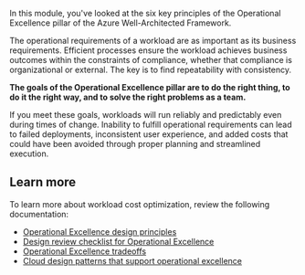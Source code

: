 In this module, you've looked at the six key principles of the Operational Excellence pillar of the Azure Well-Architected Framework.

The operational requirements of a workload are as important as its business requirements. Efficient processes ensure the workload achieves business outcomes within the constraints of compliance, whether that compliance is organizational or external. The key is to find repeatability with consistency.

**The goals of the Operational Excellence pillar are to do the right thing, to do it the right way, and to solve the right problems as a team.**

If you meet these goals, workloads will run reliably and predictably even during times of change. Inability to fulfill operational requirements can lead to failed deployments, inconsistent user experience, and added costs that could have been avoided through proper planning and streamlined execution.

## Learn more

To learn more about workload cost optimization, review the following documentation:

- [Operational Excellence design principles](/azure/well-architected/operational-excellence/principles)
- [Design review checklist for Operational Excellence](/azure/well-architected/operational-excellence/checklist)
- [Operational Excellence tradeoffs](/azure/well-architected/operational-excellence/tradeoffs)
- [Cloud design patterns that support operational excellence](/azure/well-architected/operational-excellence/design-patterns)